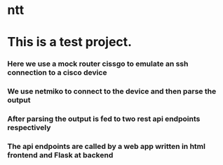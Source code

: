 # ntt

# This is a test project.
### Here we use a mock router cissgo to emulate an ssh connection to a cisco device
### We use netmiko to connect to the device and then parse the output
### After parsing the output is fed to two rest api endpoints respectively
### The api endpoints are called by a web app written in html frontend and Flask at backend
